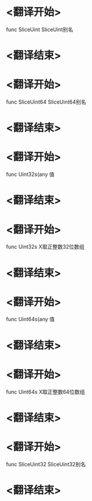 
# <翻译开始>
func SliceUint
SliceUint别名
# <翻译结束>

# <翻译开始>
func SliceUint64
SliceUint64别名
# <翻译结束>

# <翻译开始>
func Uint32s(any
值
# <翻译结束>

# <翻译开始>
func Uint32s
X取正整数32位数组
# <翻译结束>

# <翻译开始>
func Uint64s(any
值
# <翻译结束>

# <翻译开始>
func Uint64s
X取正整数64位数组
# <翻译结束>

# <翻译开始>
func SliceUint32
SliceUint32别名
# <翻译结束>
